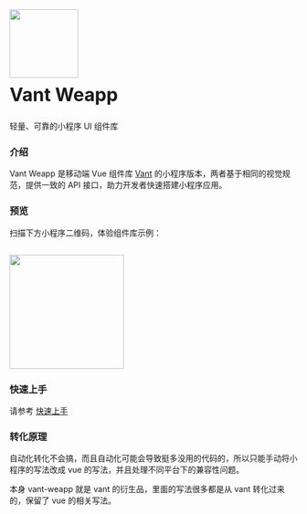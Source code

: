 <div class="card">
  <div class="van-doc-intro">
    <img class="van-doc-intro__logo" style="width: 120px; height: 120px; box-shadow: none;" src="//img.yzcdn.cn/public_files/2017/12/18/fd78cf6bb5d12e2a119d0576bedfd230.png">
    <h2 style="margin: 0; font-size: 32px; line-height: 60px;">Vant Weapp</h2>
    <p>轻量、可靠的小程序 UI 组件库</p>
  </div>
</div>

### 介绍

Vant Weapp 是移动端 Vue 组件库 [Vant](https://github.com/youzan/vant) 的小程序版本，两者基于相同的视觉规范，提供一致的 API 接口，助力开发者快速搭建小程序应用。

### 预览

扫描下方小程序二维码，体验组件库示例：

<img src="https://img.yzcdn.cn/vant-weapp/qrcode-201808101114.jpg" style="width: 200px; height: 200px; margin-top: 15px; box-shadow: none" >

### 快速上手

请参考 [快速上手](#/quickstart)

### 转化原理

自动化转化不会搞，而且自动化可能会导致挺多没用的代码的，所以只能手动将小程序的写法改成 vue 的写法，并且处理不同平台下的兼容性问题。

本身 vant-weapp 就是 vant 的衍生品，里面的写法很多都是从 vant 转化过来的，保留了 vue 的相关写法。

